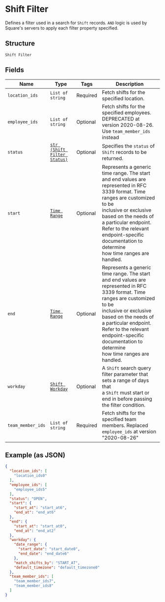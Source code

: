 
# Shift Filter

Defines a filter used in a search for `Shift` records. `AND` logic is
used by Square's servers to apply each filter property specified.

## Structure

`Shift Filter`

## Fields

| Name | Type | Tags | Description |
|  --- | --- | --- | --- |
| `location_ids` | `List of string` | Required | Fetch shifts for the specified location. |
| `employee_ids` | `List of string` | Optional | Fetch shifts for the specified employees. DEPRECATED at version 2020-08-26. Use `team_member_ids` instead |
| `status` | [`str (Shift Filter Status)`](/doc/models/shift-filter-status.md) | Optional | Specifies the `status` of `Shift` records to be returned. |
| `start` | [`Time Range`](/doc/models/time-range.md) | Optional | Represents a generic time range. The start and end values are<br>represented in RFC 3339 format. Time ranges are customized to be<br>inclusive or exclusive based on the needs of a particular endpoint.<br>Refer to the relevant endpoint-specific documentation to determine<br>how time ranges are handled. |
| `end` | [`Time Range`](/doc/models/time-range.md) | Optional | Represents a generic time range. The start and end values are<br>represented in RFC 3339 format. Time ranges are customized to be<br>inclusive or exclusive based on the needs of a particular endpoint.<br>Refer to the relevant endpoint-specific documentation to determine<br>how time ranges are handled. |
| `workday` | [`Shift Workday`](/doc/models/shift-workday.md) | Optional | A `Shift` search query filter parameter that sets a range of days that<br>a `Shift` must start or end in before passing the filter condition. |
| `team_member_ids` | `List of string` | Required | Fetch shifts for the specified team members. Replaced `employee_ids` at version "2020-08-26" |

## Example (as JSON)

```json
{
  "location_ids": [
    "location_ids0"
  ],
  "employee_ids": [
    "employee_ids5"
  ],
  "status": "OPEN",
  "start": {
    "start_at": "start_at6",
    "end_at": "end_at6"
  },
  "end": {
    "start_at": "start_at0",
    "end_at": "end_at2"
  },
  "workday": {
    "date_range": {
      "start_date": "start_date0",
      "end_date": "end_date6"
    },
    "match_shifts_by": "START_AT",
    "default_timezone": "default_timezone0"
  },
  "team_member_ids": [
    "team_member_ids7",
    "team_member_ids8"
  ]
}
```

